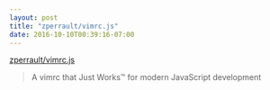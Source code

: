 ```yaml
---
layout: post
title: "zperrault/vimrc.js"
date: 2016-10-10T00:39:16-07:00
---
```


[zperrault/vimrc.js](https://github.com/zperrault/vimrc.js)

> A vimrc that Just Works™ for modern JavaScript development
